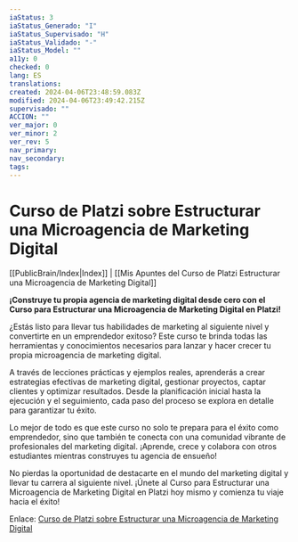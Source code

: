 ```yaml
---
iaStatus: 3
iaStatus_Generado: "I"
iaStatus_Supervisado: "H"
iaStatus_Validado: "-"
iaStatus_Model: ""
a11y: 0
checked: 0
lang: ES
translations: 
created: 2024-04-06T23:48:59.083Z
modified: 2024-04-06T23:49:42.215Z
supervisado: ""
ACCION: ""
ver_major: 0
ver_minor: 2
ver_rev: 5
nav_primary: 
nav_secondary: 
tags:
---
```

# Curso de Platzi sobre Estructurar una Microagencia de Marketing Digital

[[PublicBrain/Index|Index]] | [[Mis Apuntes del Curso de Platzi Estructurar una Microagencia de Marketing Digital]]

**¡Construye tu propia agencia de marketing digital desde cero con el Curso para Estructurar una Microagencia de Marketing Digital en Platzi!**

¿Estás listo para llevar tus habilidades de marketing al siguiente nivel y convertirte en un emprendedor exitoso? Este curso te brinda todas las herramientas y conocimientos necesarios para lanzar y hacer crecer tu propia microagencia de marketing digital.

A través de lecciones prácticas y ejemplos reales, aprenderás a crear estrategias efectivas de marketing digital, gestionar proyectos, captar clientes y optimizar resultados. Desde la planificación inicial hasta la ejecución y el seguimiento, cada paso del proceso se explora en detalle para garantizar tu éxito.

Lo mejor de todo es que este curso no solo te prepara para el éxito como emprendedor, sino que también te conecta con una comunidad vibrante de profesionales del marketing digital. ¡Aprende, crece y colabora con otros estudiantes mientras construyes tu agencia de ensueño!

No pierdas la oportunidad de destacarte en el mundo del marketing digital y llevar tu carrera al siguiente nivel. ¡Únete al Curso para Estructurar una Microagencia de Marketing Digital en Platzi hoy mismo y comienza tu viaje hacia el éxito!

Enlace: [Curso de Platzi sobre Estructurar una Microagencia de Marketing Digital](https://platzi.com/cursos/estructura-microagencia/) 